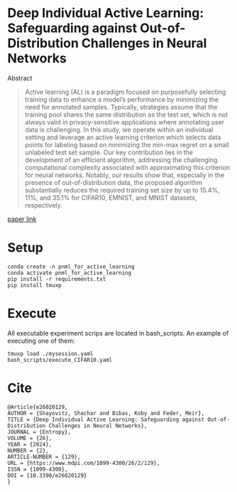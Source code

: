 # Deep Individual Active Learning: Safeguarding against Out-of-Distribution Challenges in Neural Networks

Abstract
> Active learning (AL) is a paradigm focused on purposefully selecting training data to enhance a model’s performance by minimizing the need for annotated samples. Typically, strategies assume that the training pool shares the same distribution as the test set, which is not always valid in privacy-sensitive applications where annotating user data is challenging. In this study, we operate within an individual setting and leverage an active learning criterion which selects data points for labeling based on minimizing the min-max regret on a small unlabeled test set sample. Our key contribution lies in the development of an efficient algorithm, addressing the challenging computational complexity associated with approximating this criterion for neural networks. Notably, our results show that, especially in the presence of out-of-distribution data, the proposed algorithm substantially reduces the required training set size by up to 15.4%, 11%, and 35.1% for CIFAR10, EMNIST, and MNIST datasets, respectively.


[paper link](https://www.mdpi.com/1099-4300/26/2/129)


# Setup

```
conda create -n pnml_for_active_learning
conda activate pnml_for_active_learning
pip install -r requirements.txt
pip install tmuxp
```

# Execute
All executable experiment scrips are located in bash_scripts.
An example of executing one of them:
```
tmuxp load ./mysession.yaml
bash_scripts/execute_CIFAR10.yaml
```


# Cite

```
@Article{e26020129,
AUTHOR = {Shayovitz, Shachar and Bibas, Koby and Feder, Meir},
TITLE = {Deep Individual Active Learning: Safeguarding against Out-of-Distribution Challenges in Neural Networks},
JOURNAL = {Entropy},
VOLUME = {26},
YEAR = {2024},
NUMBER = {2},
ARTICLE-NUMBER = {129},
URL = {https://www.mdpi.com/1099-4300/26/2/129},
ISSN = {1099-4300},
DOI = {10.3390/e26020129}
}
```




